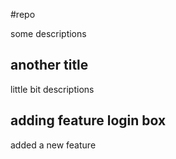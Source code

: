 #repo

some descriptions

## another title

little bit descriptions

## adding feature login box
added a new feature